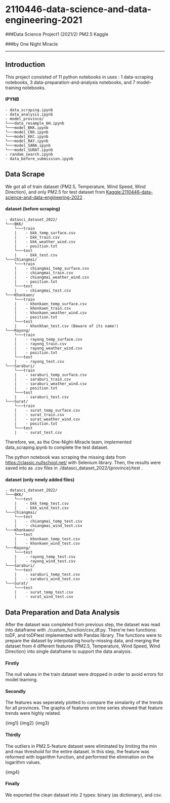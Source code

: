 # 2110446-data-science-and-data-engineering-2021

###Data Science Project1 (2021/2) PM2.5 Kaggle

###by One Night Miracle

---

## Introduction

This project consisted of 11 python notebooks in uses :
1 data-scraping notebooks,
3 data-preparation-and-analysis notebooks,
and 7 model-training notebooks.

#### IPYNB

```
- data_scraping.ipynb
- data_analysis.ipynb
- model_province/
└───data_resample_6H.ipynb
└───model_BKK.ipynb
└───model_CNX.ipynb
└───model_KKC.ipynb
└───model_RAY.ipynb
└───model_SARA.ipynb
└───model_SURAT.ipynb
- random_search.ipynb
- data_before_submission.ipynb
```

## Data Scrape

We got all of train dataset {PM2.5, Temperature, Wind Speed, Wind Direction}, and only PM2.5 for test dataset
from [Kaggle:2110446-data-science-and-data-engineering-2022](https://www.kaggle.com/competitions/2110446-data-science-and-data-engineering-2022) .

#### dataset (before scraping)

```
- datasci_dataset_2022/
└───BKK/
    └───train
    |    - bkk_temp_surface.csv
    |    - bkk_train.csv
    |    - bkk_weather_wind.csv
    |    - position.txt
    └───test
    |    - bkk_test.csv
└───Chiangmai/
    └───train
    |    - chiangmai_temp_surface.csv
    |    - chiangmai_train.csv
    |    - chiangmai_weather_wind.csv
    |    - position.txt
    └───test
    |    - chiangmai_test.csv
└───Khonkaen/
    └───train
    |    - khonkaen_temp_surface.csv
    |    - khonkaen_train.csv
    |    - khonkaen_weather_wind.csv
    |    - position.txt
    └───test
    |    - khonkhan_test.csv (Beware of its name!)
└───Rayong/
    └───train
    |    - rayong_temp_surface.csv
    |    - rayong_train.csv
    |    - rayong_weather_wind.csv
    |    - position.txt
    └───test
    |    - rayong_test.csv
└───Saraburi/
    └───train
    |    - saraburi_temp_surface.csv
    |    - saraburi_train.csv
    |    - saraburi_weather_wind.csv
    |    - position.txt
    └───test
    |    - saraburi_test.csv
└───Surat/
    └───train
    |    - surat_temp_surface.csv
    |    - surat_train.csv
    |    - surat_weather_wind.csv
    |    - position.txt
    └───test
    |    - surat_test.csv
```

Therefore, we, as the One-Night-Miracle team, implemented data_scraping.ipynb to complete the test dataset.

The python notebook was scraping the missing data from https://classic.nullschool.net/ with Selenium library.
Then, the results were saved into as .csv files in ./datasci_dataset_2022/{province}/test .

#### dataset (only newly added files)

```
- datasci_dataset_2022/
└───BKK/
    └───test
    |    - bkk_temp_test.csv
    |    - bkk_wind_test.csv
└───Chiangmai/
    └───test
    |    - chiangmai_temp_test.csv
    |    - chiangmai_wind_test.csv
└───Khonkaen/
    └───test
    |    - khonkaen_temp_test.csv
    |    - khonkaen_wind_test.csv
└───Rayong/
    └───test
    |    - rayong_temp_test.csv
    |    - rayong_wind_test.csv
└───Saraburi/
    └───test
    |    - saraburi_temp_test.csv
    |    - saraburi_wind_test.csv
└───Surat/
    └───test
    |    - surat_temp_test.csv
    |    - surat_wind_test.csv
```

## Data Preparation and Data Analysis

After the dataset was completed from previous step,
the dataset was read into dataframe with ./custom_function/csv_df.py.
There're two functions: toDF, and toDFtest implemented with Pandas library.
The functions were to prepare the dataset by interpolating hourly-missing data,
and merging the dataset from 4 different features {PM2.5, Temperature, Wind Speed, Wind Direction}
into single dataframe to support the data analysis.

#### Firstly

The null values in the train dataset were dropped
in order to avoid errors for model learning.

#### Secondly

The features was seperately plotted to compare the simalarity of the trends for all provinces.
The graphs of features on time series showed that feature trends were highly related.

{img1}
{img2}
{img3}

#### Thirdly

The outliers in PM2.5-feature dataset were eliminated by limiting the min and max threshold for the entire dataset.
In this step, the feature was reformed with logarithm function, and performed the elimination on the logarithm values.

{img4}

#### Finally

We exported the clean dataset into 2 types: binary (as dictionary), and csv.
